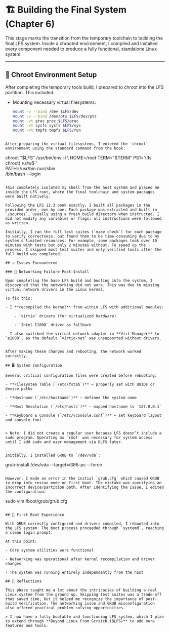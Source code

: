 # 🏗️ Building the Final System (Chapter 6)

This stage marks the transition from the temporary toolchain to building the final LFS system. Inside a chrooted environment, I compiled and installed every component needed to produce a fully functional, standalone Linux system.

---

## 🧭 Chroot Environment Setup

After completing the temporary tools build, I prepared to chroot into the LFS partition. This included:

- Mounting necessary virtual filesystems:
  ```bash
  mount -v --bind /dev $LFS/dev
  mount -v --bind /dev/pts $LFS/dev/pts
  mount -vt proc proc $LFS/proc
  mount -vt sysfs sysfs $LFS/sys
  mount -vt tmpfs tmpfs $LFS/run
```

After preparing the virtual filesystems, I entered the `chroot` environment using the standard command from the book:

```
chroot "$LFS" /usr/bin/env -i \
    HOME=/root TERM="$TERM" PS1='(lfs chroot) \u:\w\$ ' \
    PATH=/usr/bin:/usr/sbin \
    /bin/bash --login
```

This completely isolated my shell from the host system and placed me inside the LFS root, where the final toolchain and system packages were built natively.

Following the LFS 12.3 book exactly, I built all packages in the provided order, one by one. Each package was extracted and built in `/sources`, usually using a fresh build directory when instructed. I did not modify any variables or flags; all instructions were followed as written.

Initially, I ran the full test suites (`make check`) for each package to verify correctness, but found them to be time-consuming due to my system's limited resources. For example, some packages took over 10 minutes with tests but only 2 minutes without. To speed up the process, I skipped most test suites and only verified tools after the full build was completed.

## ⚠️ Issues Encountered

### 🔸 Networking Failure Post-Install

Upon completing the base LFS build and booting into the system, I discovered that the networking did not work. This was due to missing virtual network drivers in the Linux kernel.

To fix this:

- I **recompiled the kernel** from within LFS with additional modules:
    
    - `virtio` drivers (for virtualized hardware)
        
    - `Intel E1000` driver as fallback
        
- I also switched the virtual network adapter in **Virt-Manager** to `e1000`, as the default `virtio-net` was unsupported without drivers.
    

After making these changes and rebooting, the network worked correctly.

## 🖥️ System Configuration

Several critical configuration files were created before rebooting:

- **Filesystem Table (`/etc/fstab`)** — properly set with UUIDs or device paths
    
- **Hostname (`/etc/hostname`)** — defined the system name
    
- **Host Resolution (`/etc/hosts`)** — mapped hostname to `127.0.0.1`
    
- **Keyboard & Console (`/etc/vconsole.conf`)** — set keyboard layout and console font
    

> Note: I did not create a regular user because LFS doesn’t include a sudo program. Operating as `root` was necessary for system access until I add sudo and user management via BLFS later.

---
Initially, I installed GRUB to `/dev/vda`:

```
grub-install /dev/vda --target=i386-pc --force
```

However, I made an error in the initial `grub.cfg` which caused GRUB to drop into rescue mode on first boot. The mistake was specifying an incorrect device/partition path. After identifying the issue, I edited the configuration:

```
sudo vim /boot/grub/grub.cfg
```

## 🚀 First Boot Experience

With GRUB correctly configured and drivers compiled, I rebooted into the LFS system. The boot process proceeded through `systemd`, reaching a clean login prompt.

At this point:

- Core system utilities were functional

- Networking was operational after kernel recompilation and driver changes

- The system was running entirely independently from the host

## 🧠 Reflections

This phase taught me a lot about the intricacies of building a real Linux system from the ground up. Skipping test suites was a trade-off that saved time, but it helped me recognize the importance of post-build verification. The networking issue and GRUB misconfiguration also offered practical problem-solving opportunities.

> I now have a fully bootable and functioning LFS system, which I plan to extend through **Beyond Linux From Scratch (BLFS)** to add more features and tools.